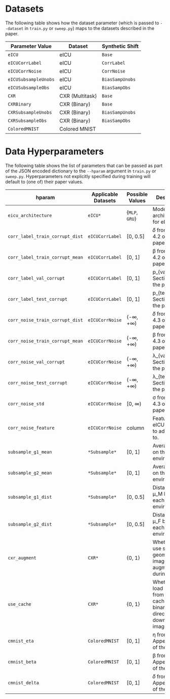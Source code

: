 # Datasets

The following table shows how the dataset parameter (which is passed to `--dataset` in `train.py` or `sweep.py`) maps to the datasets described in the paper.

| Parameter Value           | Dataset         | Synthetic Shift |
|--------------------|-----------------|-----------------|
| `eICU`              | eICU            | `Base`          |
| `eICUCorrLabel`      | eICU            | `CorrLabel`     |
| `eICUCorrNoise`      | eICU            | `CorrNoise`     |
| `eICUSubsampleUnobs` | eICU            | `BiasSampUnobs` |
| `eICUSubsampleObs`   | eICU            | `BiasSampObs`   |
| `CXR`                | CXR (Multitask) | `Base`          |
| `CXRBinary`          | CXR (Binary)    | `Base`          |
| `CXRSubsampleUnobs`  | CXR (Binary)    | `BiasSampUnobs` |
| `CXRSubsampleObs`    | CXR (Binary)    | `BiasSampObs`   |
| `ColoredMNIST`    | Colored MNIST    |    |




# Data Hyperparameters

The following table shows the list of parameters that can be passed as part of the JSON encoded dictionary to the `--hparam` argument in `train.py` or `sweep.py`. Hyperparameters not explicitly specified during training will default to (one of) their paper values.


| hparam                        | Applicable Datasets | Possible Values | Description                                                                          | Paper Value(s)    |
|-------------------------------|---------------------|-----------------|--------------------------------------------------------------------------------------|-------------------|
| `eicu_architecture`             | `eICU*`               | {`MLP`, `GRU`}  | Model architecture for eICU tasks                                                   | `GRU`            |
| `corr_label_train_corrupt_dist` | `eICUCorrLabel`       |    [0, 0.5]             |  𝛿 from Section 4.2 of the paper                                                                                    |      0.1           |
| `corr_label_train_corrupt_mean` | `eICUCorrLabel`       |   [0, 1]              |     β from Section 4.2 of the paper                                                                               |       {0.1, 0.3, 0.5}               |
| `corr_label_val_corrupt`        | `eICUCorrLabel`       |   [0, 1]              |     p_{val} from Section 4.2 of the paper                                                                                 |     0.5             |
| `corr_label_test_corrupt`       | `eICUCorrLabel`       |    [0, 1]             |       p_{test} from Section 4.2 of the paper                                                                                |       0.9            |
| `corr_noise_train_corrupt_dist` | `eICUCorrNoise`       |   (-∞, +∞)             |    𝛿 from Section 4.3 of the paper                                                                                   |     {0.1, 0.5}              |
| `corr_noise_train_corrupt_mean` | `eICUCorrNoise`       |      (-∞, +∞)           |      β from Section 4.3 of the paper                                                                                 |     {1.0, 2.0}              |
| `corr_noise_val_corrupt`        | `eICUCorrNoise`       |  (-∞, +∞)               |   λ_{val} from Section 4.3 of the paper                                                                                   |   0.0                |
| `corr_noise_test_corrupt`       | `eICUCorrNoise`       |    (-∞, +∞)             |   λ_{test} from Section 4.3 of the paper                                                                                   |     -1.0              |
| `corr_noise_std`                | `eICUCorrNoise`       | [0, ∞)     |    σ from Section 4.3 of the paper                                                                                  |     0.5              |
| `corr_noise_feature`            | `eICUCorrNoise`       | column          | Feature in eICU dataset to add noise to.                                             | `admissionweight` |
| `subsample_g1_mean`        | `*Subsample*`      |      [0, 1]           |    Average μ_M on the training environments                                                                                   |   eICU: 0.7 <br> CXR: 0.15                |
| `subsample_g2_mean`        | `*Subsample*`      |    [0, 1]             |   Average μ_F on the training environments                                                                                   |     eICU: 0.1 <br> CXR: 0.025              |
| `subsample_g1_dist`        | `*Subsample*`      |      [0, 0.5]           |    Distance of μ_M between each training environment                                                                                   |  eICU: 0.1 <br> CXR: 0.1                 |
| `subsample_g2_dist`        | `*Subsample*`      |    [0, 0.5]             |   Distance of μ_F between each training environment                                                                                   |    eICU: 0.05 <br> CXR: 0.01              |
| `cxr_augment`                   | `CXR*`                | {0, 1}          | Whether to use simple geometric image augmentations during training                 | 1                 |
| `use_cache`                     | `CXR*`                | {0, 1}          | Whether to load images from pre-cached binaries, or directly from downloaded images | N/A               |
| `cmnist_eta`                    | `ColoredMNIST`        |    [0, 1]             |        η from Appendix B.1 of the paper                                                                                               |    [0, 0.5]               |
| `cmnist_beta`                   | `ColoredMNIST`        |   [0, 1]              |    β from Appendix B.1 of the paper                                                                                                  |   [0, 0.3]                |
| `cmnist_delta`                  | `ColoredMNIST`        |       [0, 1]          |    𝛿 from Appendix B.1 of the paper                                                                                                    |     [0, 0.5]              |


